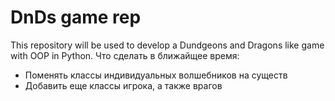 # DnDs game rep
 This repository will be used to develop a Dundgeons and Dragons like game with OOP in Python. 
 Что сделать в ближайщее время:
 - Поменять классы индивидуальных волшебников на существ
 - Добавить еще классы игрока, а также врагов
